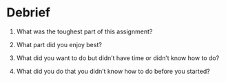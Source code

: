 # Debrief

1. What was the toughest part of this assignment?
1. What part did you enjoy best?
1. What did you want to do but didn’t have time or didn’t know how to do?
  
1. What did you do that you didn’t know how to do before you started?
